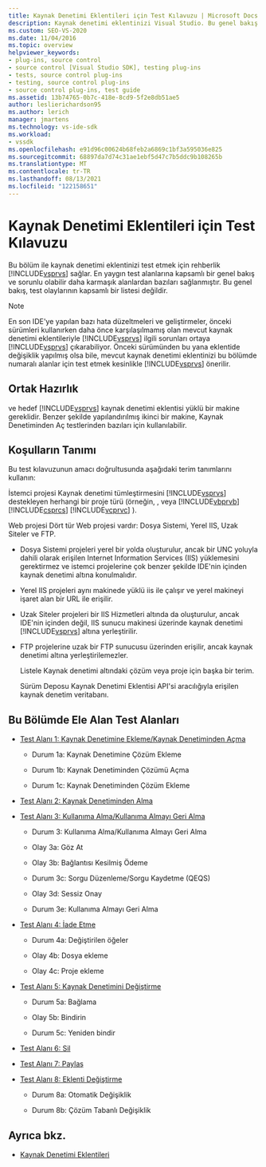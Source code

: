 ```yaml
---
title: Kaynak Denetimi Eklentileri için Test Kılavuzu | Microsoft Docs
description: Kaynak denetimi eklentinizi Visual Studio. Bu genel bakış yaygın test alanlarını içerir.
ms.custom: SEO-VS-2020
ms.date: 11/04/2016
ms.topic: overview
helpviewer_keywords:
- plug-ins, source control
- source control [Visual Studio SDK], testing plug-ins
- tests, source control plug-ins
- testing, source control plug-ins
- source control plug-ins, test guide
ms.assetid: 13b74765-0b7c-418e-8cd9-5f2e8db51ae5
author: leslierichardson95
ms.author: lerich
manager: jmartens
ms.technology: vs-ide-sdk
ms.workload:
- vssdk
ms.openlocfilehash: e91d96c00624b68feb2a6869c1bf3a595036e825
ms.sourcegitcommit: 68897da7d74c31ae1ebf5d47c7b5ddc9b108265b
ms.translationtype: MT
ms.contentlocale: tr-TR
ms.lasthandoff: 08/13/2021
ms.locfileid: "122158651"
---
```

# <a name="test-guide-for-source-control-plug-ins"></a>Kaynak Denetimi Eklentileri için Test Kılavuzu
Bu bölüm ile kaynak denetimi eklentinizi test etmek için rehberlik [!INCLUDE[vsprvs](../../code-quality/includes/vsprvs_md.md)] sağlar. En yaygın test alanlarına kapsamlı bir genel bakış ve sorunlu olabilir daha karmaşık alanlardan bazıları sağlanmıştır. Bu genel bakış, test olaylarının kapsamlı bir listesi değildir.

> [!NOTE]
> En son IDE'ye yapılan bazı hata düzeltmeleri ve geliştirmeler, önceki sürümleri kullanırken daha önce karşılaşılmamış olan mevcut kaynak denetimi eklentileriyle [!INCLUDE[vsprvs](../../code-quality/includes/vsprvs_md.md)] ilgili sorunları ortaya [!INCLUDE[vsprvs](../../code-quality/includes/vsprvs_md.md)] çıkarabiliyor. Önceki sürümünden bu yana eklentide değişiklik yapılmış olsa bile, mevcut kaynak denetimi eklentinizi bu bölümde numaralı alanlar için test etmek kesinlikle [!INCLUDE[vsprvs](../../code-quality/includes/vsprvs_md.md)] önerilir.

## <a name="common-preparation"></a>Ortak Hazırlık
 ve hedef [!INCLUDE[vsprvs](../../code-quality/includes/vsprvs_md.md)] kaynak denetimi eklentisi yüklü bir makine gereklidir. Benzer şekilde yapılandırılmış ikinci bir makine, Kaynak Denetiminden Aç testlerinden bazıları için kullanılabilir.

## <a name="definition-of-terms"></a>Koşulların Tanımı
 Bu test kılavuzunun amacı doğrultusunda aşağıdaki terim tanımlarını kullanın:

 İstemci projesi Kaynak denetimi tümleştirmesini [!INCLUDE[vsprvs](../../code-quality/includes/vsprvs_md.md)] destekleyen herhangi bir proje türü (örneğin, , veya [!INCLUDE[vbprvb](../../code-quality/includes/vbprvb_md.md)] [!INCLUDE[csprcs](../../data-tools/includes/csprcs_md.md)] [!INCLUDE[vcprvc](../../code-quality/includes/vcprvc_md.md)] ).

 Web projesi Dört tür Web projesi vardır: Dosya Sistemi, Yerel IIS, Uzak Siteler ve FTP.

- Dosya Sistemi projeleri yerel bir yolda oluşturulur, ancak bir UNC yoluyla dahili olarak erişilen Internet Information Services (IIS) yüklemesini gerektirmez ve istemci projelerine çok benzer şekilde IDE'nin içinden kaynak denetimi altına konulmalıdır.

- Yerel IIS projeleri aynı makinede yüklü iis ile çalışır ve yerel makineyi işaret alan bir URL ile erişilir.

- Uzak Siteler projeleri bir IIS Hizmetleri altında da oluşturulur, ancak IDE'nin içinden değil, IIS sunucu makinesi üzerinde kaynak denetimi [!INCLUDE[vsprvs](../../code-quality/includes/vsprvs_md.md)] altına yerleştirilir.

- FTP projelerine uzak bir FTP sunucusu üzerinden erişilir, ancak kaynak denetimi altına yerleştirilemezler.

  Listele Kaynak denetimi altındaki çözüm veya proje için başka bir terim.

  Sürüm Deposu Kaynak Denetimi Eklentisi API'si aracılığıyla erişilen kaynak denetim veritabanı.

## <a name="test-areas-covered-in-this-section"></a>Bu Bölümde Ele Alan Test Alanları

- [Test Alanı 1: Kaynak Denetimine Ekleme/Kaynak Denetiminden Açma](../../extensibility/internals/test-area-1-add-to-open-from-source-control.md)

  - Durum 1a: Kaynak Denetimine Çözüm Ekleme

  - Durum 1b: Kaynak Denetiminden Çözümü Açma

  - Durum 1c: Kaynak Denetiminden Çözüm Ekleme

- [Test Alanı 2: Kaynak Denetiminden Alma](../../extensibility/internals/test-area-2-get-from-source-control.md)

- [Test Alanı 3: Kullanıma Alma/Kullanıma Almayı Geri Alma](../../extensibility/internals/test-area-3-check-out-undo-checkout.md)

  - Durum 3: Kullanıma Alma/Kullanıma Almayı Geri Alma

  - Olay 3a: Göz At

  - Olay 3b: Bağlantısı Kesilmiş Ödeme

  - Durum 3c: Sorgu Düzenleme/Sorgu Kaydetme (QEQS)

  - Olay 3d: Sessiz Onay

  - Durum 3e: Kullanıma Almayı Geri Alma

- [Test Alanı 4: İade Etme](../../extensibility/internals/test-area-4-check-in.md)

  - Durum 4a: Değiştirilen öğeler

  - Olay 4b: Dosya ekleme

  - Olay 4c: Proje ekleme

- [Test Alanı 5: Kaynak Denetimini Değiştirme](../../extensibility/internals/test-area-5-change-source-control.md)

  - Durum 5a: Bağlama

  - Olay 5b: Bindirin

  - Durum 5c: Yeniden bindir

- [Test Alanı 6: Sil](../../extensibility/internals/test-area-6-delete.md)

- [Test Alanı 7: Paylaş](../../extensibility/internals/test-area-7-share.md)

- [Test Alanı 8: Eklenti Değiştirme](../../extensibility/internals/test-area-8-plug-in-switching.md)

  - Durum 8a: Otomatik Değişiklik

  - Durum 8b: Çözüm Tabanlı Değişiklik

## <a name="see-also"></a>Ayrıca bkz.
- [Kaynak Denetimi Eklentileri](../../extensibility/source-control-plug-ins.md)
